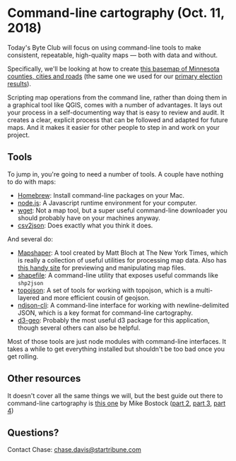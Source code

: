 # Command-line cartography (Oct. 11, 2018)

Today's Byte Club will focus on using command-line tools to make consistent, repeatable, high-quality maps — both with data and without.

Specifically, we'll be looking at how to create [this basemap of Minnesota counties, cities and roads](https://beta.observablehq.com/@cjdd3b/minnesota-counties-basemap) (the same one we used for our [primary election results](http://www.startribune.com/2018-minnesota-national-state-primary-election-results/489884831/)).

Scripting map operations from the command line, rather than doing them in a graphical tool like QGIS, comes with a number of advantages. It lays out your process in a self-documenting way that is easy to review and audit. It creates a clear, explicit process that can be followed and adapted for future maps. And it makes it easier for other people to step in and work on your project.

## Tools

To jump in, you're going to need a number of tools. A couple have nothing to do with maps:

  * [Homebrew](https://brew.sh/): Install command-line packages on your Mac.
  * [node.js](https://nodejs.org/en/): A Javascript runtime environment for your computer.
  * [wget](https://www.gnu.org/software/wget/): Not a map tool, but a super useful command-line downloader you should probably have on your machines anyway.
  * [csv2json](https://www.npmjs.com/package/csv2json): Does exactly what you think it does.

And several do:

  * [Mapshaper](https://github.com/mbloch/mapshaper): A tool created by Matt Bloch at The New York Times, which is really a collection of useful utilities for processing map data. Also has [this handy site](https://mapshaper.org/) for previewing and manipulating map files.
  * [shapefile](https://github.com/mbostock/shapefile): A command-line utility that exposes useful commands like `shp2json`
  * [topojson](https://github.com/topojson/topojson): A set of tools for working with topojson, which is a multi-layered and more efficient cousin of geojson.
  * [ndjson-cli](https://github.com/mbostock/ndjson-cli/): A command-line interface for working with newline-delimited JSON, which is a key format for command-line cartography.
  * [d3-geo](https://github.com/d3/d3-geo): Probably the most useful d3 package for this application, though several others can also be helpful.

Most of those tools are just node modules with command-line interfaces. It takes a while to get everything installed but shouldn't be too bad once you get rolling.

## Other resources

It doesn't cover all the same things we will, but the best guide out there to command-line cartography is [this one](https://medium.com/@mbostock/command-line-cartography-part-1-897aa8f8ca2c) by Mike Bostock ([part 2](https://medium.com/@mbostock/command-line-cartography-part-2-c3a82c5c0f3), [part 3](https://medium.com/@mbostock/command-line-cartography-part-3-1158e4c55a1e), [part 4](https://medium.com/@mbostock/command-line-cartography-part-4-82d0d26df0cf))

## Questions?

Contact Chase: chase.davis@startribune.com

